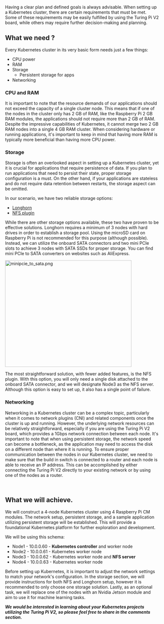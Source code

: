 <p>Having a clear plan and defined goals is always advisable. When setting up a Kubernetes cluster, there are certain requirements that must be met. Some of these requirements may be easily fulfilled by using the Turing Pi V2 board, while others may require further decision-making and planning.</p>
<h2>What we need ?</h2>
<p>Every Kubernetes cluster in its very basic form needs just a few things:</p>
<ul>
<li>CPU power</li>
<li>RAM</li>
<li>Storage
<ul>
<li>Persistent storage for apps</li>
</ul>
</li>
<li>Networking</li>
</ul>
<h3>CPU and RAM</h3>
<p>It is important to note that the resource demands of our applications should not exceed the capacity of a single cluster node. This means that if one of the nodes in the cluster only has 2 GB of RAM, like the Raspberry Pi 2 GB RAM modules, the applications should not require more than 2 GB of RAM. Despite the impressive capabilities of Kubernetes, it cannot merge two 2 GB RAM nodes into a single 4 GB RAM cluster. When considering hardware or running applications, it's important to keep in mind that having more RAM is typically more beneficial than having more CPU power.</p>
<h3>Storage</h3>
<p>Storage is often an overlooked aspect in setting up a Kubernetes cluster, yet it is crucial for applications that require persistence of data. If you plan to run applications that need to persist their state, proper storage configuration is a must. On the other hand, if your applications are stateless and do not require data retention between restarts, the storage aspect can be omitted.</p>
<p>In our scenario, we have two reliable storage options:</p>
<ul>
<li><a href="https://longhorn.io/docs" target="_blank" rel="noopener noreferrer">Longhorn</a></li>
<li><a href="https://github.com/kubernetes-csi/csi-driver-nfs" target="_blank" rel="noopener noreferrer">NFS plugin</a></li>
</ul>
<p>While there are other storage options available, these two have proven to be effective solutions. Longhorn requires a minimum of 3 nodes with hard drives in order to establish a storage pool. Using the microSD card on Raspberry Pi is not recommended for this purpose (although possible). Instead, we can utilize the onboard SATA connectors and two mini PCIe slots to achieve 3 nodes with SATA SSDs for proper storage. You can find mini PCIe to SATA converters on websites such as AliExpress.</p>
<p class="wysiwyg-text-align-center"><img src="https://help.turingpi.com/hc/article_attachments/9041211276061" alt="minipcie_to_sata.png" width="414" height="349"></p>
<p>The most straightforward solution, with fewer added features, is the NFS plugin. With this option, you will only need a single disk attached to the onboard SATA connector, and we will designate Node3 as the NFS server. Although this option is easy to set up, it also has a single point of failure.</p>
<h3>Networking</h3>
<p>Networking in a Kubernetes cluster can be a complex topic, particularly when it comes to network plugins (CNI) and related components once the cluster is up and running. However, the underlying network resources can be relatively straightforward, especially if you are using the Turing Pi V2 board, which provides a 1Gbps network connection between each node. It's important to note that when using persistent storage, the network speed can become a bottleneck, as the application may need to access the disk on a different node than where it is running. To ensure proper communication between the nodes in our Kubernetes cluster, we need to make sure that the build in switch is connected to a router and each node is able to receive an IP address. This can be accomplished by either connecting the Turing Pi V2 directly to your existing network or by using one of the nodes as a router.</p>
<p> </p>
<h2>What we will achieve.</h2>
<p>We will construct a 4-node Kubernetes cluster using 4 Raspberry Pi CM modules. The network setup, persistent storage, and a sample application utilizing persistent storage will be established. This will provide a foundational Kubernetes platform for further exploration and development.</p>
<p>We will be using this schema:</p>
<ul>
<li>Node1 - 10.0.0.60 - <strong>Kubernetes controller</strong> and worker node</li>
<li>Node2 - 10.0.0.61 - Kubernetes worker node</li>
<li>Node3 - 10.0.0.62 - Kubernetes worker node and <strong>NFS server</strong>
</li>
<li>Node4 - 10.0.0.63 - Kubernetes worker node</li>
</ul>
<p>Before setting up Kubernetes, it is important to adjust the network settings to match your network's configuration. In the storage section, we will provide instructions for both NFS and Longhorn setup, however it is recommended to only choose one storage solution. Lastly, as an optional task, we will replace one of the nodes with an Nvidia Jetson module and aim to use it for machine learning tasks.</p>
<p><em><strong>We would be interested in learning about your Kubernetes projects utilizing the Turing Pi V2, so please feel free to share in the comments section.</strong></em></p>
<p> </p>